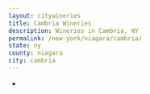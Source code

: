 ```yaml
---
layout: citywineries
title: Cambria Wineries
description: Wineries in Cambria, NY
permalink: /new-york/niagara/cambria/
state: ny
county: niagara
city: cambria
---
```

-
